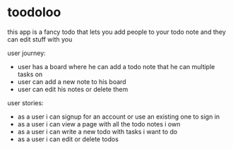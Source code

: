 # toodoloo
this app is a fancy todo that lets you add people to your todo note and they can edit stuff with you

user journey:
- user has a board where he can add a todo note that he can multiple tasks on
- user can add a new note to his board
- user can edit his notes or delete them 

user stories:
- as a user i can signup for an account or use an existing one to sign in
- as a user i can view a page with all the todo notes i own
- as a user i can write a new todo with tasks i want to do
- as a user i can edit or delete todos
